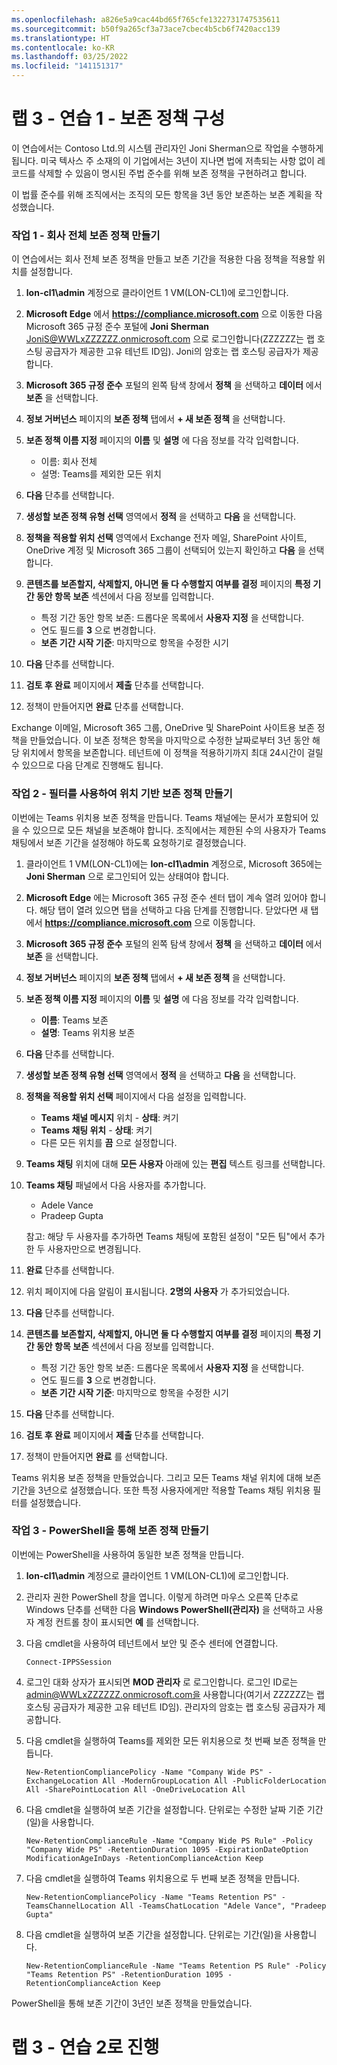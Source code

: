 ```yaml
---
ms.openlocfilehash: a826e5a9cac44bd65f765cfe1322731747535611
ms.sourcegitcommit: b50f9a265cf3a73ace7cbec4b5cb6f7420acc139
ms.translationtype: HT
ms.contentlocale: ko-KR
ms.lasthandoff: 03/25/2022
ms.locfileid: "141151317"
---
```

# <a name="lab-3---exercise-1---configure-retention-policies"></a>랩 3 - 연습 1 - 보존 정책 구성

이 연습에서는 Contoso Ltd.의 시스템 관리자인 Joni Sherman으로 작업을 수행하게 됩니다. 미국 텍사스 주 소재의 이 기업에서는 3년이 지나면 법에 저촉되는 사항 없이 레코드를 삭제할 수 있음이 명시된 주법 준수를 위해 보존 정책을 구현하려고 합니다. 

이 법률 준수를 위해 조직에서는 조직의 모든 항목을 3년 동안 보존하는 보존 계획을 작성했습니다.


### <a name="task-1--create-company-wide-retention-policy"></a>작업 1 - 회사 전체 보존 정책 만들기

이 연습에서는 회사 전체 보존 정책을 만들고 보존 기간을 적용한 다음 정책을 적용할 위치를 설정합니다.

1. **lon-cl1\admin** 계정으로 클라이언트 1 VM(LON-CL1)에 로그인합니다.

2. **Microsoft Edge** 에서 **https://compliance.microsoft.com** 으로 이동한 다음 Microsoft 365 규정 준수 포털에 **Joni Sherman** JoniS@WWLxZZZZZZ.onmicrosoft.com 으로 로그인합니다(ZZZZZZ는 랩 호스팅 공급자가 제공한 고유 테넌트 ID임).  Joni의 암호는 랩 호스팅 공급자가 제공합니다.

3. **Microsoft 365 규정 준수** 포털의 왼쪽 탐색 창에서 **정책** 을 선택하고 **데이터** 에서 **보존** 을 선택합니다.

4. **정보 거버넌스** 페이지의 **보존 정책** 탭에서 **+ 새 보존 정책** 을 선택합니다.

5. **보존 정책 이름 지정** 페이지의 **이름** 및 **설명** 에 다음 정보를 각각 입력합니다.

    - 이름: 회사 전체
    - 설명: Teams를 제외한 모든 위치

6. **다음** 단추를 선택합니다.  

7. **생성할 보존 정책 유형 선택** 영역에서 **정적** 을 선택하고 **다음** 을 선택합니다.

8. **정책을 적용할 위치 선택** 영역에서 Exchange 전자 메일, SharePoint 사이트, OneDrive 계정 및 Microsoft 365 그룹이 선택되어 있는지 확인하고 **다음** 을 선택합니다.

9. **콘텐츠를 보존할지, 삭제할지, 아니면 둘 다 수행할지 여부를 결정** 페이지의 **특정 기간 동안 항목 보존** 섹션에서 다음 정보를 입력합니다.

    - 특정 기간 동안 항목 보존: 드롭다운 목록에서 **사용자 지정** 을 선택합니다.
    - 연도 필드를 **3** 으로 변경합니다.
    - **보존 기간 시작 기준**: 마지막으로 항목을 수정한 시기

10. **다음** 단추를 선택합니다.

11. **검토 후 완료** 페이지에서 **제출** 단추를 선택합니다.

12. 정책이 만들어지면 **완료** 단추를 선택합니다.

Exchange 이메일, Microsoft 365 그룹, OneDrive 및 SharePoint 사이트용 보존 정책을 만들었습니다. 이 보존 정책은 항목을 마지막으로 수정한 날짜로부터 3년 동안 해당 위치에서 항목을 보존합니다. 테넌트에 이 정책을 적용하기까지 최대 24시간이 걸릴 수 있으므로 다음 단계로 진행해도 됩니다.

### <a name="task-2--create-location-based-retention-policies-with-filter"></a>작업 2 - 필터를 사용하여 위치 기반 보존 정책 만들기

이번에는 Teams 위치용 보존 정책을 만듭니다. Teams 채널에는 문서가 포함되어 있을 수 있으므로 모든 채널을 보존해야 합니다. 조직에서는 제한된 수의 사용자가 Teams 채팅에서 보존 기간을 설정해야 하도록 요청하기로 결정했습니다.

1. 클라이언트 1 VM(LON-CL1)에는 **lon-cl1\admin** 계정으로, Microsoft 365에는 **Joni Sherman** 으로 로그인되어 있는 상태여야 합니다. 

2. **Microsoft Edge** 에는 Microsoft 365 규정 준수 센터 탭이 계속 열려 있어야 합니다. 해당 탭이 열려 있으면 탭을 선택하고 다음 단계를 진행합니다. 닫았다면 새 탭에서 **https://compliance.microsoft.com** 으로 이동합니다.

3. **Microsoft 365 규정 준수** 포털의 왼쪽 탐색 창에서 **정책** 을 선택하고 **데이터** 에서 **보존** 을 선택합니다.

4. **정보 거버넌스** 페이지의 **보존 정책** 탭에서 **+ 새 보존 정책** 을 선택합니다.

5. **보존 정책 이름 지정** 페이지의 **이름** 및 **설명** 에 다음 정보를 각각 입력합니다.

    - **이름**: Teams 보존
    - **설명**: Teams 위치용 보존

6. **다음** 단추를 선택합니다.

7. **생성할 보존 정책 유형 선택** 영역에서 **정적** 을 선택하고 **다음** 을 선택합니다.

8. **정책을 적용할 위치 선택** 페이지에서 다음 설정을 입력합니다.

    - **Teams 채널 메시지** 위치 - **상태**: 켜기 
    - **Teams 채팅 위치** - **상태**: 켜기
    - 다른 모든 위치를 **끔** 으로 설정합니다.

9. **Teams 채팅** 위치에 대해 **모든 사용자** 아래에 있는 **편집** 텍스트 링크를 선택합니다.

10. **Teams 채팅** 패널에서 다음 사용자를 추가합니다. 
    - Adele Vance
    - Pradeep Gupta

    참고: 해당 두 사용자를 추가하면 Teams 채팅에 포함된 설정이 "모든 팀"에서 추가한 두 사용자만으로 변경됩니다.

11. **완료** 단추를 선택합니다.

12. 위치 페이지에 다음 알림이 표시됩니다. **2명의 사용자** 가 추가되었습니다.

13. **다음** 단추를 선택합니다.

14. **콘텐츠를 보존할지, 삭제할지, 아니면 둘 다 수행할지 여부를 결정** 페이지의 **특정 기간 동안 항목 보존** 섹션에서 다음 정보를 입력합니다.

    - 특정 기간 동안 항목 보존: 드롭다운 목록에서 **사용자 지정** 을 선택합니다.
    - 연도 필드를 **3** 으로 변경합니다.
    - **보존 기간 시작 기준**: 마지막으로 항목을 수정한 시기


15. **다음** 단추를 선택합니다.

16. **검토 후 완료** 페이지에서 **제출** 단추를 선택합니다.

17. 정책이 만들어지면 **완료** 를 선택합니다.

Teams 위치용 보존 정책을 만들었습니다. 그리고 모든 Teams 채널 위치에 대해 보존 기간을 3년으로 설정했습니다. 또한 특정 사용자에게만 적용할 Teams 채팅 위치용 필터를 설정했습니다.

### <a name="task-3--create-retention-policy-via-powershell"></a>작업 3 - PowerShell을 통해 보존 정책 만들기

이번에는 PowerShell을 사용하여 동일한 보존 정책을 만듭니다.

1. **lon-cl1\admin** 계정으로 클라이언트 1 VM(LON-CL1)에 로그인합니다.

2. 관리자 권한 PowerShell 창을 엽니다. 이렇게 하려면 마우스 오른쪽 단추로 Windows 단추를 선택한 다음 **Windows PowerShell(관리자)** 을 선택하고 사용자 계정 컨트롤 창이 표시되면 **예** 를 선택합니다.

3. 다음 cmdlet을 사용하여 테넌트에서 보안 및 준수 센터에 연결합니다.

    `Connect-IPPSSession`

4. 로그인 대화 상자가 표시되면 **MOD 관리자** 로 로그인합니다. 로그인 ID로는 admin@WWLxZZZZZZ.onmicrosoft.com을 사용합니다(여기서 ZZZZZZ는 랩 호스팅 공급자가 제공한 고유 테넌트 ID임).  관리자의 암호는 랩 호스팅 공급자가 제공합니다.

5. 다음 cmdlet을 실행하여 Teams를 제외한 모든 위치용으로 첫 번째 보존 정책을 만듭니다.

    `New-RetentionCompliancePolicy -Name "Company Wide PS" -ExchangeLocation All -ModernGroupLocation All -PublicFolderLocation All -SharePointLocation All -OneDriveLocation All`

6. 다음 cmdlet을 실행하여 보존 기간을 설정합니다. 단위로는 수정한 날짜 기준 기간(일)을 사용합니다.
    
    `New-RetentionComplianceRule -Name "Company Wide PS Rule" -Policy "Company Wide PS" -RetentionDuration 1095 -ExpirationDateOption ModificationAgeInDays -RetentionComplianceAction Keep`

7. 다음 cmdlet을 실행하여 Teams 위치용으로 두 번째 보존 정책을 만듭니다.

    `New-RetentionCompliancePolicy -Name "Teams Retention PS" -TeamsChannelLocation All -TeamsChatLocation "Adele Vance", "Pradeep Gupta"`

8. 다음 cmdlet을 실행하여 보존 기간을 설정합니다. 단위로는 기간(일)을 사용합니다.

    `New-RetentionComplianceRule -Name "Teams Retention PS Rule" -Policy "Teams Retention PS" -RetentionDuration 1095 -RetentionComplianceAction Keep`

PowerShell을 통해 보존 기간이 3년인 보존 정책을 만들었습니다.

# <a name="proceed-to-lab-3---exercise-2"></a>랩 3 - 연습 2로 진행
